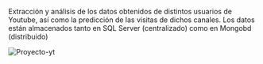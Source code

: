 
Extracción y análisis de los datos obtenidos de distintos usuarios de Youtube, así como la predicción de las visitas de dichos canales. Los datos están almacenados tanto en SQL Server (centralizado) como en Mongobd (distribuido)

![Proyecto-yt](https://github.com/user-attachments/assets/753c3100-afe1-431a-bcb5-682d5b792206)
